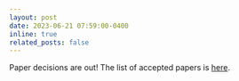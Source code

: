 ```yaml
---
layout: post
date: 2023-06-21 07:59:00-0400
inline: true
related_posts: false
---
```


Paper decisions are out!  The list of accepted papers is [here](https://dp4ml.github.io/papers/).
